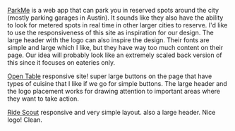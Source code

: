 [ParkMe](https://www.parkme.com/austin-parking) is a web app that can park you in reserved spots around the city (mostly parking garages in Austin). It sounds like they also have the ability to look for metered spots in real time in other larger cities to reserve. I'd like to use the responsiveness of this site as inspiration for our design. The large header with the logo can also inspire the design. Their fonts are simple and large which I like, but they have way too much content on their page. Our idea will probably look like an extremely scaled back version of this since it focuses on eateries only.

[Open Table](http://www.opentable.com/austin-restaurants) responsive site! super large buttons on the page that have types of cuisine that I like if we go for simple buttons. The large header and the logo placement works for drawing attention to important areas where they want to take action. 

[Ride Scout](http://www.ridescout.com/) responsive and very simple layout. also a large header. Nice logo! Clean.